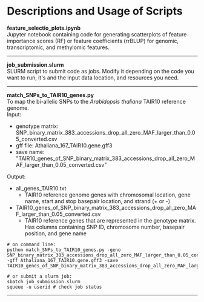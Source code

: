 # Descriptions and Usage of Scripts
__feature_selectio_plots.ipynb__<br />
Jupyter notebook containing code for generating scatterplots of feature importance scores (RF) or feature coefficients (rrBLUP) for genomic, transcriptomic, and methylomic features.
***
__job_submission.slurm__<br />
SLURM script to submit code as jobs. Modify it depending on the code you want to run, it's and the input data location, and resources you need.
***
__match_SNPs_to_TAIR10_genes.py__<br />
To map the bi-allelic SNPs to the *Arabidopsis thaliana* TAIR10 reference genome.<br />
Input:
- genotype matrix: SNP_binary_matrix_383_accessions_drop_all_zero_MAF_larger_than_0.05_converted.csv 
- gff file: Athaliana_167_TAIR10.gene.gff3
- save name: "TAIR10_genes_of_SNP_binary_matrix_383_accessions_drop_all_zero_MAF_larger_than_0.05_converted.csv"

Output:
- all_genes_TAIR10.txt
    - TAIR10 reference genome genes with chromosomal location, gene name, start and stop basepair location, and strand (+ or -)
- TAIR10_genes_of_SNP_binary_matrix_383_accessions_drop_all_zero_MAF_larger_than_0.05_converted.csv
    - TAIR10 reference genes that are represented in the genotype matrix. Has columns containing SNP ID, chromosome number, basepair position, and gene name
```
# on command line:
python match_SNPs_to_TAIR10_genes.py -geno SNP_binary_matrix_383_accessions_drop_all_zero_MAF_larger_than_0.05_converted.csv -gff Athaliana_167_TAIR10.gene.gff3 -save TAIR10_genes_of_SNP_binary_matrix_383_accessions_drop_all_zero_MAF_larger_than_0.05_converted.csv 

# or submit a slurm job:
sbatch job_submission.slurm
squeue -u userid # check job status
```
***
